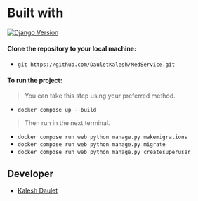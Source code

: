 # Built with
[![Django Version](https://img.shields.io/badge/django-3.1.7-orange)](https://www.djangoproject.com/)


#### Clone the repository to your local machine:
* `git https://github.com/DauletKalesh/MedService.git`

#### To run the project:
> You can take this step using your preferred method.
* `docker compose up --build`
> Then run in the next terminal.
* `docker compose run web python manage.py makemigrations`
* `docker compose run web python manage.py migrate`
* `docker compose run web python manage.py createsuperuser`

## Developer
* [Kalesh Daulet](https://github.com/DauletKalesh/)